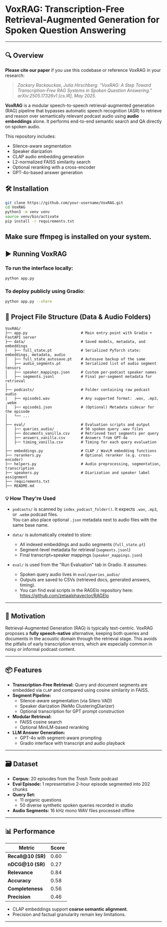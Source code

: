 
# VoxRAG: Transcription-Free Retrieval-Augmented Generation for Spoken Question Answering

---

## 🔍 Overview


**Please cite our paper** if you use this codebase or reference VoxRAG in your research:

> *Zackary Rackauckas, Julia Hirschberg. “VoxRAG: A Step Toward Transcription-Free RAG Systems in Spoken Question Answering.” arXiv:2505.17326v1 [cs.IR], May 2025.*

**VoxRAG** is a modular speech-to-speech retrieval-augmented generation (RAG) pipeline that bypasses automatic speech recognition (ASR) to retrieve and reason over semantically relevant podcast audio using **audio embeddings** alone. It performs end-to-end semantic search and QA directly on spoken audio.

This repository includes:
- Silence-aware segmentation
- Speaker diarization
- CLAP audio embedding generation
- L2-normalized FAISS similarity search
- Optional reranking with a cross-encoder
- GPT-4o-based answer generation

## 🛠️ Installation

```bash
git clone https://github.com/your-username/VoxRAG.git
cd VoxRAG
python3 -m venv venv
source venv/bin/activate
pip install -r requirements.txt
```
Make sure ffmpeg is installed on your system.
---

## ▶️ Running VoxRAG

### To run the interface locally:

```bash
python app.py
```

### To deploy publicly using Gradio:

```bash
python app.py --share
```

## 📁 Project File Structure (Data & Audio Folders)

```
VoxRAG/
├── app.py                        # Main entry point with Gradio + FastAPI server
├── data/                         # Saved models, metadata, and embeddings
│   ├── full_state.pt             # Serialized PyTorch state: embeddings, metadata, audio
│   ├── full_state_autosave.pt    # Autosave backup of the same
│   ├── audio_segments.pt         # Serialized list of audio segment tensors
│   ├── speaker_mappings.json     # Custom per-podcast speaker names
│   ├── segments.jsonl            # Final per-segment metadata for retrieval
│
├── podcasts/                     # Folder containing raw podcast audio
│   ├── episode1.wav              # Any supported format: .wav, .mp3, .webm
│   ├── episode1.json             # (Optional) Metadata sidecar for the episode
│   └── ...
│
├── eval/                         # Evaluation scripts and output
│   ├── queries_audio/            # 50 spoken query .wav files
│   ├── documents_vanilla.csv     # Retrieved text segments per query
│   ├── answers_vanilla.csv       # Answers from GPT-4o
│   ├── timing_vanilla.csv        # Timing for each query evaluation
│
├── embeddings.py                 # CLAP / WavLM embedding functions
├── rerankers.py                  # Optional reranker (e.g. cross-encoder)
├── helpers.py                    # Audio preprocessing, segmentation, transcription
├── speakers.py                   # Diarization and speaker label assignment
├── requirements.txt
├── README.md
```

### 💡 How They're Used

- `podcasts/` is scanned by `index_podcast_folder()`. It expects `.wav`, `.mp3`, or `.webm` podcast files.  
  You can also place optional `.json` metadata next to audio files with the same base name.
  
- `data/` is automatically created to store:
  - All indexed embeddings and audio segments (`full_state.pt`)
  - Segment-level metadata for retrieval (`segments.jsonl`)
  - Final transcript+speaker mappings (`speaker_mappings.json`)

- `eval/` is used from the "Run Evaluation" tab in Gradio. It assumes:
  - Spoken query audio lives in `eval/queries_audio/`
  - Outputs are saved to CSVs (retrieved docs, generated answers, timing).
  - You can find eval scripts in the RAGElo repository here: https://github.com/zetaalphavector/RAGElo

---

## 🧠 Motivation

Retrieval-Augmented Generation (RAG) is typically text-centric. VoxRAG proposes a **fully speech-native** alternative, keeping both queries and documents in the acoustic domain through the retrieval stage. This avoids the pitfalls of early transcription errors, which are especially common in noisy or informal podcast content.

---

## 📦 Features

- **Transcription-Free Retrieval:** Query and document segments are embedded via `CLAP` and compared using cosine similarity in FAISS.
- **Segment Pipeline:**
  - Silence-aware segmentation (via Silero VAD)
  - Speaker diarization (NeMo ClusteringDiarizer)
  - Optional transcription for GPT prompt construction
- **Modular Retrieval:**
  - FAISS cosine search
  - Optional MiniLM-based reranking
- **LLM Answer Generation:**
  - GPT-4o with segment-aware prompting
  - Gradio interface with transcript and audio playback

---

## 🗃️ Dataset

- **Corpus:** 20 episodes from the *Trash Taste* podcast
- **Eval Episode:** 1 representative 2-hour episode segmented into 202 chunks
- **Query Set:**
  - 11 organic questions
  - 50 diverse synthetic spoken queries recorded in studio
- **Audio Segments:** 16 kHz mono WAV files processed offline

---

## 📊 Performance

| Metric            | Score |
|-------------------|-------|
| **Recall@10 (SR)**| 0.60  |
| **nDCG@10 (SR)**  | 0.27  |
| **Relevance**     | 0.84  |
| **Accuracy**      | 0.58  |
| **Completeness**  | 0.56  |
| **Precision**     | 0.46  |

- CLAP embeddings support **coarse semantic alignment**.
- Precision and factual granularity remain key limitations.

---
